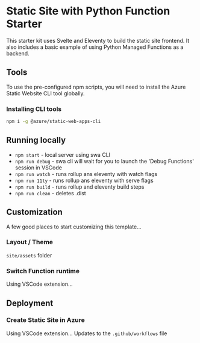 # Static Site with Python Function Starter
This starter kit uses Svelte and Eleventy to build the static site frontend. It also includes a basic example 
of using Python Managed Functions as a backend. 

## Tools
To use the pre-configured npm scripts, you will need to install the Azure Static Website CLI tool globally.

### Installing CLI tools

```bash
npm i -g @azure/static-web-apps-cli
```

## Running locally

* `npm start` - local server using swa CLI
* `npm run debug` - swa cli will wait for you to launch the 'Debug Functions' session in VSCode
* `npm run watch` - runs rollup ans eleventy with watch flags
* `npm run 11ty` - runs rollup ans eleventy with serve flags
* `npm run build` - runs rollup and eleventy build steps
* `npm run clean` - deletes .dist

## Customization
A few good places to start customizing this template...
### Layout / Theme
`site/assets` folder
### Switch Function runtime

Using VSCode extension...

## Deployment

### Create Static Site in Azure
Using VSCode extension...
Updates to the `.github/workflows` file
